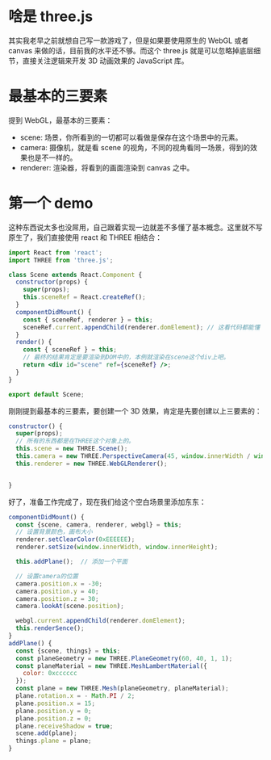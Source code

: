 # 啥是 three.js

其实我老早之前就想自己写一款游戏了，但是如果要使用原生的 WebGL 或者 canvas 来做的话，目前我的水平还不够。而这个 three.js 就是可以忽略掉底层细节，直接关注逻辑来开发 3D 动画效果的 JavaScript 库。

# 最基本的三要素

提到 WebGL，最基本的三要素：

- scene: 场景，你所看到的一切都可以看做是保存在这个场景中的元素。
- camera: 摄像机，就是看 scene 的视角，不同的视角看同一场景，得到的效果也是不一样的。
- renderer: 渲染器，将看到的画面渲染到 canvas 之中。

# 第一个 demo

这种东西说太多也没屌用，自己跟着实现一边就差不多懂了基本概念。这里就不写原生了，我们直接使用 react 和 THREE 相结合：

```jsx
import React from 'react';
import THREE from 'three.js';

class Scene extends React.Component {
  constructor(props) {
    super(props);
    this.sceneRef = React.createRef();
  }
  componentDidMount() {
    const { sceneRef, renderer } = this;
    sceneRef.current.appendChild(renderer.domElement); // 这看代码都能懂
  }
  render() {
    const { sceneRef } = this;
    // 最终的结果肯定是要渲染到DOM中的，本例就渲染在scene这个div上吧。
    return <div id="scene" ref={sceneRef} />;
  }
}

export default Scene;
```

刚刚提到最基本的三要素，要创建一个 3D 效果，肯定是先要创建以上三要素的：

```jsx
constructor() {
  super(props);
  // 所有的东西都是在THREE这个对象上的。
  this.scene = new THREE.Scene();
  this.camera = new THREE.PerspectiveCamera(45, window.innerWidth / window.innerHeight, 0.1, 1000);
  this.renderer = new THREE.WebGLRenderer();


}
```

好了，准备工作完成了，现在我们给这个空白场景里添加东东：

```jsx
componentDidMount() {
  const {scene, camera, renderer, webgl} = this;
  // 设置背景颜色，画布大小
  renderer.setClearColor(0xEEEEEE);
  renderer.setSize(window.innerWidth, window.innerHeight);

  this.addPlane();  // 添加一个平面

  // 设置camera的位置
  camera.position.x = -30;
  camera.position.y = 40;
  camera.position.z = 30;
  camera.lookAt(scene.position);

  webgl.current.appendChild(renderer.domElement);
  this.renderSence();
}
addPlane() {
  const {scene, things} = this;
  const planeGeometry = new THREE.PlaneGeometry(60, 40, 1, 1);
  const planeMaterial = new THREE.MeshLambertMaterial({
    color: 0xcccccc
  });
  const plane = new THREE.Mesh(planeGeometry, planeMaterial);
  plane.rotation.x = - Math.PI / 2;
  plane.position.x = 15;
  plane.position.y = 0;
  plane.position.z = 0;
  plane.receiveShadow = true;
  scene.add(plane);
  things.plane = plane;
}
```
